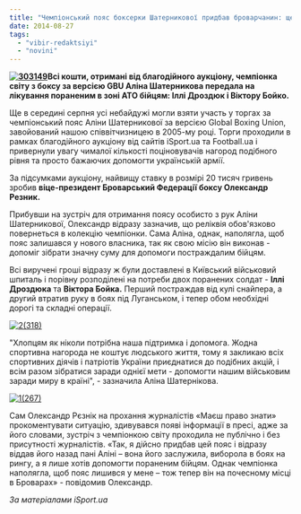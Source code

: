 ```yaml
---
title: "Чемпіонський пояс боксерки Шатерникової придбав броварчанин: ще 20 тисяч підуть на допомогу солдатам"
date: 2014-08-27
tags: 
  - "vibir-redaktsiyi"
  - "novini"
---
```


**[![303149](https://mpz.brovary.org/wp-content/uploads/2014/08/3031491.jpg)](https://mpz.brovary.org/wp-content/uploads/2014/08/3031491.jpg)Всі кошти, отримані від благодійного аукціону, чемпіонка світу з боксу за версією GBU Аліна Шатерникова передала на лікування пораненим в зоні АТО бійцям: Іллі Дроздюк і Віктору Бойко.**

Ще в середині серпня усі небайдужі могли взяти участь у торгах за чемпіонський пояс Аліни Шатерникової за версією Global Boxing Union, завойований нашою співвітчизницею в 2005-му році. Торги проходили в рамках благодійного аукціону від сайтів iSport.ua та Football.ua і привернули увагу чималої кількості поціновувачів нагород подібного рівня та просто бажаючих допомогти українській армії.

За підсумками аукціону, найвищу ставку в розмірі 20 тисяч гривень зробив **віце-президент Броварський Федерації боксу Олександр Резник.**

Прибувши на зустріч для отримання поясу особисто з рук Аліни Шатерникової, Олександр відразу зазначив, що реліквія обов'язково повернеться в колекцію чемпіонки. Сама Аліна, однак, наполягла, щоб пояс залишався у нового власника, так як свою місію він виконав - допоміг зібрати значну суму для допомоги постраждалим бійцям.

Всі виручені гроші відразу ж були доставлені в Київський військовий шпиталь і порівну розподілені на потреби двох поранених солдат - **Іллі Дроздюка** та **Віктора Бойка.** Перший постраждав від кулі снайпера, а другий втратив руку в боях під Луганськом, і тепер обом необхідні дорогі та складні операції.

[![2(318)](https://mpz.brovary.org/wp-content/uploads/2014/08/2318.jpg)](https://mpz.brovary.org/wp-content/uploads/2014/08/2318.jpg)

"Хлопцям як ніколи потрібна наша підтримка і допомога. Жодна спортивна нагорода не коштує людського життя, тому я закликаю всіх спортивних діячів і патріотів України приєднатися до подібних акцій, і всім разом зібратися заради однієї мети - допомогти нашим військовим заради миру в країні", - зазначила Аліна Шатернікова.

[![1(267)](https://mpz.brovary.org/wp-content/uploads/2014/08/1267.jpg)](https://mpz.brovary.org/wp-content/uploads/2014/08/1267.jpg)

Сам Олександр Рєзнік на прохання журналістів «Маєш право знати» прокоментувати ситуацію, здивувався появі інформації в пресі, адже за його словами, зустріч з чемпіонкою світу проходила не публічно і без присутності журналістів. «Так, я дійсно придбав цей пояс і відразу віддав його назад пані Аліні – вона його заслужила, виборола в боях на рингу, а я лише хотів допомогти пораненим бійцям. Однак чемпіонка наполягла, щоб пояс лишився у мене – тож тепер він на почесному місці в Броварах» - повідомив Олександр.

_За матеріалами iSport.ua_

